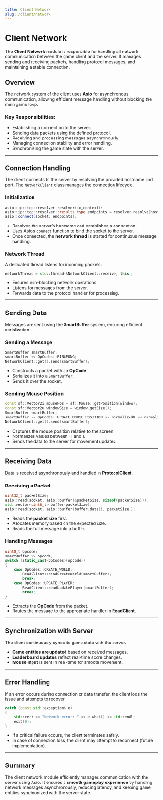 ```yaml
---
title: Client Network
slug: /client/network
---
```


# Client Network

The **Client Network** module is responsible for handling all network communication between the game client and the server. It manages sending and receiving packets, handling protocol messages, and maintaining a stable connection.

## Overview
The network system of the client uses **Asio** for asynchronous communication, allowing efficient message handling without blocking the main game loop.

### Key Responsibilities:
- Establishing a connection to the server.
- Sending data packets using the defined protocol.
- Receiving and processing messages asynchronously.
- Managing connection stability and error handling.
- Synchronizing the game state with the server.

---

## Connection Handling
The client connects to the server by resolving the provided hostname and port. The `NetworkClient` class manages the connection lifecycle.

### Initialization
```cpp
asio::ip::tcp::resolver resolver(io_context);
asio::ip::tcp::resolver::results_type endpoints = resolver.resolve(host, std::to_string(port));
asio::connect(socket, endpoints);
```
- Resolves the server’s hostname and establishes a connection.
- Uses Asio’s `connect` function to bind the socket to the server.
- Once connected, the **network thread** is started for continuous message handling.

### Network Thread
A dedicated thread listens for incoming packets:
```cpp
networkThread = std::thread(&NetworkClient::receive, this);
```
- Ensures non-blocking network operations.
- Listens for messages from the server.
- Forwards data to the protocol handler for processing.

---

## Sending Data
Messages are sent using the **SmartBuffer** system, ensuring efficient serialization.

### Sending a Message
```cpp
SmartBuffer smartBuffer;
smartBuffer << OpCodes::PINGPONG;
NetworkClient::get().send(smartBuffer);
```
- Constructs a packet with an **OpCode**.
- Serializes it into a `SmartBuffer`.
- Sends it over the socket.

### Sending Mouse Position
```cpp
const sf::Vector2i mousePos = sf::Mouse::getPosition(window);
const sf::Vector2u windowSize = window.getSize();
SmartBuffer smartBuffer;
smartBuffer << OpCodes::UPDATE_MOUSE_POSITION << normalizedX << normalizedY;
NetworkClient::get().send(smartBuffer);
```
- Captures the mouse position relative to the screen.
- Normalizes values between -1 and 1.
- Sends the data to the server for movement updates.

---

## Receiving Data
Data is received asynchronously and handled in **ProtocolClient**.

### Receiving a Packet
```cpp
uint32_t packetSize;
asio::read(socket, asio::buffer(&packetSize, sizeof(packetSize)));
std::vector<uint8_t> buffer(packetSize);
asio::read(socket, asio::buffer(buffer.data(), packetSize));
```
- Reads the **packet size** first.
- Allocates memory based on the expected size.
- Reads the full message into a buffer.

### Handling Messages
```cpp
uint8_t opcode;
smartBuffer >> opcode;
switch (static_cast<OpCodes>(opcode))
{
    case OpCodes::CREATE_WORLD:
        ReadClient::readCreateWorld(smartBuffer);
        break;
    case OpCodes::UPDATE_PLAYER:
        ReadClient::readUpdatePlayer(smartBuffer);
        break;
}
```
- Extracts the **OpCode** from the packet.
- Routes the message to the appropriate handler in **ReadClient**.

---

## Synchronization with Server
The client continuously syncs its game state with the server.
- **Game entities are updated** based on received messages.
- **Leaderboard updates** reflect real-time score changes.
- **Mouse input** is sent in real-time for smooth movement.

---

## Error Handling
If an error occurs during connection or data transfer, the client logs the issue and attempts to recover:
```cpp
catch (const std::exception& e)
{
    std::cerr << "Network error: " << e.what() << std::endl;
    exit(0);
}
```
- If a critical failure occurs, the client terminates safely.
- In case of connection loss, the client may attempt to reconnect (future implementation).

---

## Summary
The client network module efficiently manages communication with the server using Asio. It ensures a **smooth gameplay experience** by handling network messages asynchronously, reducing latency, and keeping game entities synchronized with the server state.
